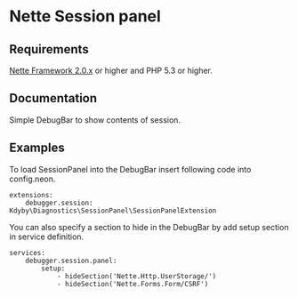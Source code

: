 # Nette Session panel

## Requirements ##

[Nette Framework 2.0.x](http://nette.org) or higher and PHP 5.3 or higher.

## Documentation ##
Simple DebugBar to show contents of session.

## Examples ##

To load SessionPanel into the DebugBar insert following code into config.neon.
```neon
extensions:
	debugger.session: Kdyby\Diagnostics\SessionPanel\SessionPanelExtension
```

You can also specify a section to hide in the DebugBar by add setup section in service definition.
```neon
services:
	debugger.session.panel:
		setup:
			- hideSection('Nette.Http.UserStorage/')
			- hideSection('Nette.Forms.Form/CSRF')
```
